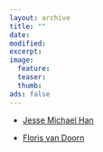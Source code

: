 ```yaml
---
layout: archive
title: ""
date:
modified:
excerpt:
image:
  feature:
  teaser:
  thumb:
ads: false
---
```


 - [Jesse Michael Han](https://www.pitt.edu/~jmh288)
 
 - [Floris van Doorn](https://florisvandoorn.com/)

